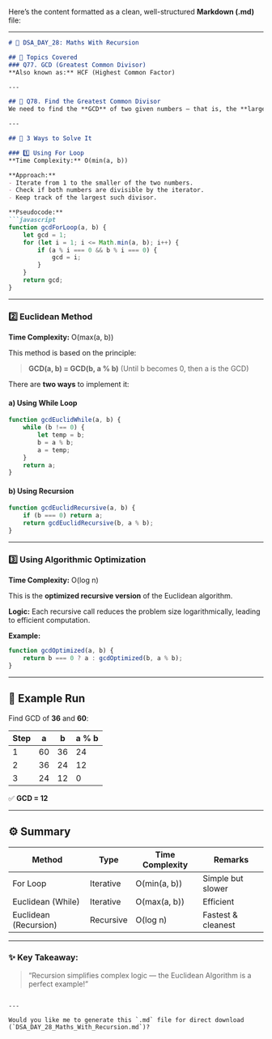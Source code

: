 
Here’s the content formatted as a clean, well-structured **Markdown (.md)** file:

---

````markdown
# 🧮 DSA_DAY_28: Maths With Recursion

## 📘 Topics Covered
### Q77. GCD (Greatest Common Divisor) 
**Also known as:** HCF (Highest Common Factor)

---

## 🧩 Q78. Find the Greatest Common Divisor
We need to find the **GCD** of two given numbers — that is, the **largest number that divides both** without leaving a remainder.

---

## 🔢 3 Ways to Solve It

### 1️⃣ Using For Loop  
**Time Complexity:** O(min(a, b))

**Approach:**
- Iterate from 1 to the smaller of the two numbers.
- Check if both numbers are divisible by the iterator.
- Keep track of the largest such divisor.

**Pseudocode:**
```javascript
function gcdForLoop(a, b) {
    let gcd = 1;
    for (let i = 1; i <= Math.min(a, b); i++) {
        if (a % i === 0 && b % i === 0) {
            gcd = i;
        }
    }
    return gcd;
}
````

---

### 2️⃣ Euclidean Method

**Time Complexity:** O(max(a, b))

This method is based on the principle:

> **GCD(a, b) = GCD(b, a % b)**
> (Until b becomes 0, then a is the GCD)

There are **two ways** to implement it:

#### a) Using While Loop

```javascript
function gcdEuclidWhile(a, b) {
    while (b !== 0) {
        let temp = b;
        b = a % b;
        a = temp;
    }
    return a;
}
```

#### b) Using Recursion

```javascript
function gcdEuclidRecursive(a, b) {
    if (b === 0) return a;
    return gcdEuclidRecursive(b, a % b);
}
```

---

### 3️⃣ Using Algorithmic Optimization

**Time Complexity:** O(log n)

This is the **optimized recursive version** of the Euclidean algorithm.

**Logic:**
Each recursive call reduces the problem size logarithmically, leading to efficient computation.

**Example:**

```javascript
function gcdOptimized(a, b) {
    return b === 0 ? a : gcdOptimized(b, a % b);
}
```

---

## 🧠 Example Run

Find GCD of **36** and **60**:

| Step | a  | b  | a % b |
| ---- | -- | -- | ----- |
| 1    | 60 | 36 | 24    |
| 2    | 36 | 24 | 12    |
| 3    | 24 | 12 | 0     |

✅ **GCD = 12**

---

## ⚙️ Summary

| Method                | Type      | Time Complexity | Remarks            |
| --------------------- | --------- | --------------- | ------------------ |
| For Loop              | Iterative | O(min(a, b))    | Simple but slower  |
| Euclidean (While)     | Iterative | O(max(a, b))    | Efficient          |
| Euclidean (Recursion) | Recursive | O(log n)        | Fastest & cleanest |

---

### ✨ Key Takeaway:

> “Recursion simplifies complex logic — the Euclidean Algorithm is a perfect example!”

```

---

Would you like me to generate this `.md` file for direct download (`DSA_DAY_28_Maths_With_Recursion.md`)?
```
